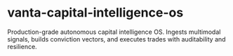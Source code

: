 # vanta-capital-intelligence-os
Production-grade autonomous capital intelligence OS. Ingests multimodal signals, builds conviction vectors, and executes trades with auditability and resilience.
